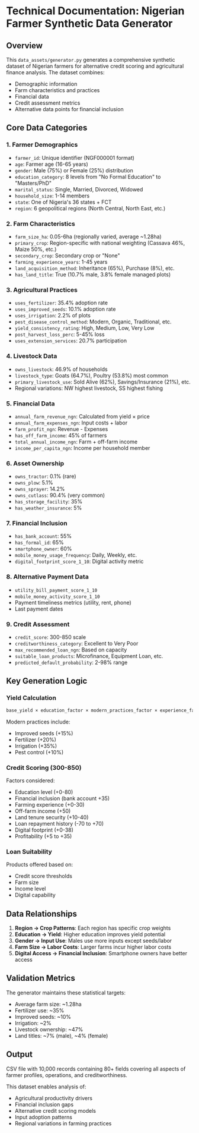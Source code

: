 # Technical Documentation: Nigerian Farmer Synthetic Data Generator

## Overview

This `data_assets/generator.py` generates a comprehensive synthetic dataset of Nigerian farmers for alternative credit scoring and agricultural finance analysis. The dataset combines:

- Demographic information
- Farm characteristics and practices
- Financial data
- Credit assessment metrics
- Alternative data points for financial inclusion

## Core Data Categories

### 1. Farmer Demographics

- `farmer_id`: Unique identifier (NGF000001 format)
- `age`: Farmer age (16-65 years)
- `gender`: Male (75%) or Female (25%) distribution
- `education_category`: 8 levels from "No Formal Education" to "Masters/PhD"
- `marital_status`: Single, Married, Divorced, Widowed
- `household_size`: 1-14 members
- `state`: One of Nigeria's 36 states + FCT
- `region`: 6 geopolitical regions (North Central, North East, etc.)

### 2. Farm Characteristics

- `farm_size_ha`: 0.05-6ha (regionally varied, average ~1.28ha)
- `primary_crop`: Region-specific with national weighting (Cassava 46%, Maize 50%, etc.)
- `secondary_crop`: Secondary crop or "None"
- `farming_experience_years`: 1-45 years
- `land_acquisition_method`: Inheritance (65%), Purchase (8%), etc.
- `has_land_title`: True (10.7% male, 3.8% female managed plots)

### 3. Agricultural Practices

- `uses_fertilizer`: 35.4% adoption rate
- `uses_improved_seeds`: 10.1% adoption rate
- `uses_irrigation`: 2.2% of plots
- `pest_disease_control_method`: Modern, Organic, Traditional, etc.
- `yield_consistency_rating`: High, Medium, Low, Very Low
- `post_harvest_loss_perc`: 5-45% loss
- `uses_extension_services`: 20.7% participation

### 4. Livestock Data

- `owns_livestock`: 46.9% of households
- `livestock_type`: Goats (64.7%), Poultry (53.8%) most common
- `primary_livestock_use`: Sold Alive (62%), Savings/Insurance (21%), etc.
- Regional variations: NW highest livestock, SS highest fishing

### 5. Financial Data

- `annual_farm_revenue_ngn`: Calculated from yield × price
- `annual_farm_expenses_ngn`: Input costs + labor
- `farm_profit_ngn`: Revenue - Expenses
- `has_off_farm_income`: 45% of farmers
- `total_annual_income_ngn`: Farm + off-farm income
- `income_per_capita_ngn`: Income per household member

### 6. Asset Ownership

- `owns_tractor`: 0.1% (rare)
- `owns_plow`: 5.1%
- `owns_sprayer`: 14.2%
- `owns_cutlass`: 90.4% (very common)
- `has_storage_facility`: 35%
- `has_weather_insurance`: 5%

### 7. Financial Inclusion

- `has_bank_account`: 55%
- `has_formal_id`: 65%
- `smartphone_owner`: 60%
- `mobile_money_usage_frequency`: Daily, Weekly, etc.
- `digital_footprint_score_1_10`: Digital activity metric

### 8. Alternative Payment Data

- `utility_bill_payment_score_1_10`
- `mobile_money_activity_score_1_10`
- Payment timeliness metrics (utility, rent, phone)
- Last payment dates

### 9. Credit Assessment

- `credit_score`: 300-850 scale
- `creditworthiness_category`: Excellent to Very Poor
- `max_recommended_loan_ngn`: Based on capacity
- `suitable_loan_products`: Microfinance, Equipment Loan, etc.
- `predicted_default_probability`: 2-98% range

## Key Generation Logic

### Yield Calculation

```python
base_yield × education_factor × modern_practices_factor × experience_factor × random_factor
```

Modern practices include:

- Improved seeds (+15%)
- Fertilizer (+20%)
- Irrigation (+35%)
- Pest control (+10%)

### Credit Scoring (300-850)

Factors considered:

- Education level (+0-80)
- Financial inclusion (bank account +35)
- Farming experience (+0-30)
- Off-farm income (+50)
- Land tenure security (+10-40)
- Loan repayment history (-70 to +70)
- Digital footprint (+0-38)
- Profitability (+5 to +35)

### Loan Suitability

Products offered based on:

- Credit score thresholds
- Farm size
- Income level
- Digital capability

## Data Relationships

1. **Region → Crop Patterns**: Each region has specific crop weights
2. **Education → Yield**: Higher education improves yield potential
3. **Gender → Input Use**: Males use more inputs except seeds/labor
4. **Farm Size → Labor Costs**: Larger farms incur higher labor costs
5. **Digital Access → Financial Inclusion**: Smartphone owners have better access

## Validation Metrics

The generator maintains these statistical targets:

- Average farm size: ~1.28ha
- Fertilizer use: ~35%
- Improved seeds: ~10%
- Irrigation: ~2%
- Livestock ownership: ~47%
- Land titles: ~7% (male), ~4% (female)

## Output

CSV file with 10,000 records containing 80+ fields covering all aspects of farmer profiles, operations, and creditworthiness.

This dataset enables analysis of:

- Agricultural productivity drivers
- Financial inclusion gaps
- Alternative credit scoring models
- Input adoption patterns
- Regional variations in farming practices
